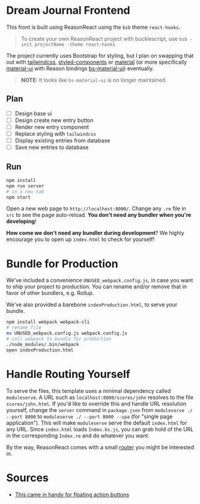 # Dream Journal Frontend

This front is built using ReasonReact using the `bsb` theme `react-hooks`.

> To create your own ReasonReact project with bucklescript, use `bsb -init projectName -theme react-hooks`

The project currently uses Bootstrap for styling, but I plan on swapping that out with [tailwindcss](https://tailwindcss.com/), [styled-components](https://styled-components.com/) or [material](https://material.io/) (or more specifically [material-ui](https://material-ui.com/) with Reason bindings [bs-material-ui](https://redex.github.io/package/bs-material-ui)) eventually.

> **NOTE:** It looks like `bs-material-ui` is no longer maintained.

## Plan

- [ ] Design base ui
- [ ] Design create new entry button
- [ ] Render new entry component
- [ ] Replace styling with `tailwindcss`
- [ ] Display existing entries from database
- [ ] Save new entries to database

## Run

```sh
npm install
npm run server
# in a new tab
npm start
```

Open a new web page to `http://localhost:8000/`. Change any `.re` file in `src` to see the page auto-reload. **You don't need any bundler when you're developing**!

**How come we don't need any bundler during development**? We highly encourage you to open up `index.html` to check for yourself!

# Bundle for Production

We've included a convenience `UNUSED_webpack.config.js`, in case you want to ship your project to production. You can rename and/or remove that in favor of other bundlers, e.g. Rollup.

We've also provided a barebone `indexProduction.html`, to serve your bundle.

```sh
npm install webpack webpack-cli
# rename file
mv UNUSED_webpack.config.js webpack.config.js
# call webpack to bundle for production
./node_modules/.bin/webpack
open indexProduction.html
```

# Handle Routing Yourself

To serve the files, this template uses a minimal dependency called `moduleserve`. A URL such as `localhost:8000/scores/john` resolves to the file `scores/john.html`. If you'd like to override this and handle URL resolution yourself, change the `server` command in `package.json` from `moduleserve ./ --port 8000` to `moduleserve ./ --port 8000 --spa` (for "single page application"). This will make `moduleserve` serve the default `index.html` for any URL. Since `index.html` loads `Index.bs.js`, you can grab hold of the URL in the corresponding `Index.re` and do whatever you want.

By the way, ReasonReact comes with a small [router](https://reasonml.github.io/reason-react/docs/en/router) you might be interested in.

# Sources

- [This came in handy for floating action buttons](https://stackoverflow.com/questions/35828991/make-material-ui-reactjs-floatingactionbutton-float)
